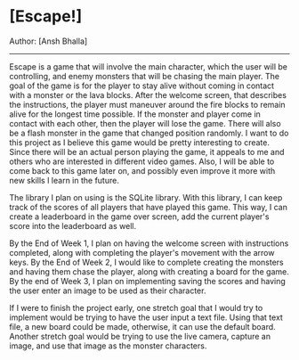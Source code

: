 # [Escape!]

Author: [Ansh Bhalla]

---

Escape is a game that will involve the main character, which the
user will be controlling, and enemy monsters that will be
chasing the main player. The goal of the game is for the player
to stay alive without coming in contact with a monster
or the lava blocks. After the welcome screen, that describes
the instructions, the player must maneuver around the fire blocks to
remain alive for the longest time possible. If the monster and player 
come in contact with each other, then the player will lose the game. There
will also be a flash monster in the game that changed position randomly.
I want to do this project as I believe this game would be pretty
interesting to create. Since there will be an actual person
playing the game, it appeals to me and others who are interested
in different video games. Also, I will be able to come back
to this game later on, and possibly even improve it more with
new skills I learn in the future.

The library I plan on using is the SQLite library. With this library,
I can keep track of the scores of all players that have played this 
game. This way, I can create a leaderboard in the game over screen, add 
the current player's score into the leaderboard as well.

By the End of Week 1, I plan on having the welcome screen
with instructions completed, along with completing the player's
movement with the arrow keys. By the End of Week 2, I would
like to complete creating the monsters and having them chase the
player, along with creating a board for the game. By the end of
Week 3, I plan on implementing saving the scores and having the 
user enter an image to be used as their character.

If I were to finish the project early, one stretch goal that
I would try to implement would be trying to have the user
input a text file. Using that text file, a new board could be
made, otherwise, it can use the default board. Another stretch goal
would be trying to use the live camera, capture an image, and
use that image as the monster characters.